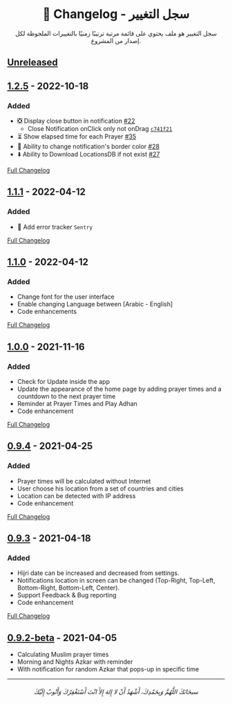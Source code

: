 <h1 align=center>📜 Changelog - سجل التغيير</h1>
<p align=center>سجل التغيير هو ملف يحتوي على قائمة مرتبة ترتيبًا زمنيًا بالتغييرات الملحوظة لكل إصدار من المشروع.</p>


## [Unreleased](https://github.com/AbdelrahmanBayoumi/Azkar-App/compare/1.2.5...HEAD)

## [1.2.5](https://github.com/AbdelrahmanBayoumi/Azkar-App/releases/tag/1.2.5) - 2022-10-18

### Added
- ❎ Display close button in notification [#22](https://github.com/AbdelrahmanBayoumi/Azkar-App/issues/22)
    - Close Notification onClick only not onDrag [`c741f21`](https://github.com/AbdelrahmanBayoumi/Azkar-App/commit/c741f21788ed5827b1cae56a8edbf3607a034517)
- ⏳ Show elapsed time for each Prayer [#35](https://github.com/AbdelrahmanBayoumi/Azkar-App/issues/35)
- 🎨 Ability to change notification's border color [#28](https://github.com/AbdelrahmanBayoumi/Azkar-App/issues/28)
- ⬇️ Ability to Download LocationsDB if not exist [#27](https://github.com/AbdelrahmanBayoumi/Azkar-App/issues/27)

[Full Changelog](https://github.com/AbdelrahmanBayoumi/Azkar-App/compare/1.1.1...1.2.5)

## [1.1.1](https://github.com/AbdelrahmanBayoumi/Azkar-App/releases/tag/1.1.1) - 2022-04-12

### Added
- 📜 Add error tracker `Sentry`

[Full Changelog](https://github.com/AbdelrahmanBayoumi/Azkar-App/compare/1.1.0...1.1.1)



## [1.1.0](https://github.com/AbdelrahmanBayoumi/Azkar-App/releases/tag/1.1.0) - 2022-04-12

### Added
- Change font for the user interface
- Enable changing Language between [Arabic - English]
- Code enhancements

[Full Changelog](https://github.com/AbdelrahmanBayoumi/Azkar-App/compare/1.0.0...1.1.0)


## [1.0.0](https://github.com/AbdelrahmanBayoumi/Azkar-App/releases/tag/1.0.0) - 2021-11-16

### Added
- Check for Update inside the app
- Update the appearance of the home page by adding prayer times and a countdown to the next prayer time
- Reminder at Prayer Times and Play Adhan
- Code enhancement

[Full Changelog](https://github.com/AbdelrahmanBayoumi/Azkar-App/compare/0.9.4...1.0.0)


## [0.9.4](https://github.com/AbdelrahmanBayoumi/Azkar-App/releases/tag/0.9.4) - 2021-04-25

### Added
- Prayer times will be calculated without Internet
- User choose his location from a set of countries and cities
- Location can be detected with IP address
- Code enhancement

[Full Changelog](https://github.com/AbdelrahmanBayoumi/Azkar-App/compare/0.9.3...0.9.4)


## [0.9.3](https://github.com/AbdelrahmanBayoumi/Azkar-App/releases/tag/0.9.3) - 2021-04-18

### Added
- Hijri date can be increased and decreased from settings.
- Notifications location in screen can be changed (Top-Right, Top-Left, Bottom-Right, Bottom-Left, Center).
- Support Feedback & Bug reporting
- Code enhancement

[Full Changelog](https://github.com/AbdelrahmanBayoumi/Azkar-App/compare/0.9.2-beta...0.9.3)


## [0.9.2-beta](https://github.com/AbdelrahmanBayoumi/Azkar-App/releases/tag/0.9.2-beta) - 2021-04-05
- Calculating Muslim prayer times
- Morning and Nights Azkar with reminder
- With notification for random Azkar that pops-up in specific time

---

<h6 align="center">سبحَانَكَ اللَّهُمَّ وَبِحَمْدِكَ، أَشْهَدُ أَنْ لا إِلهَ إِلأَ انْتَ أَسْتَغْفِرُكَ وَأَتْوبُ إِلَيْكَ</h6>
